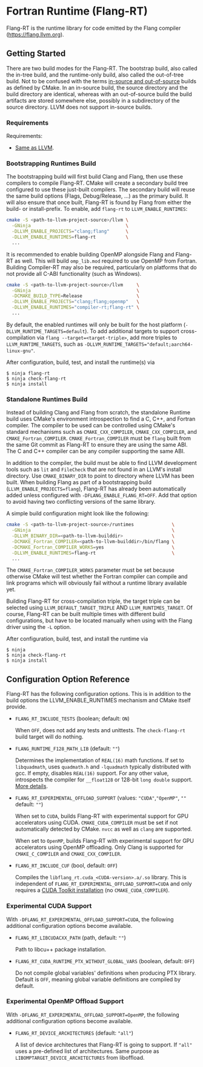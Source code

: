 <!--===- README.md

   Part of the LLVM Project, under the Apache License v2.0 with LLVM Exceptions.
   See https://llvm.org/LICENSE.txt for license information.
   SPDX-License-Identifier: Apache-2.0 WITH LLVM-exception

-->

# Fortran Runtime (Flang-RT)

Flang-RT is the runtime library for code emitted by the Flang compiler
(https://flang.llvm.org).


## Getting Started

There are two build modes for the Flang-RT. The bootstrap build, also
called the in-tree build, and the runtime-only build, also called the
out-of-tree build.
Not to be confused with the terms
[in-source and out-of-source](https://cmake.org/cmake/help/latest/manual/cmake.1.html#introduction-to-cmake-buildsystems)
builds as defined by CMake. In an in-source build, the source directory and the
build directory are identical, whereas with an out-of-source build the
build artifacts are stored somewhere else, possibly in a subdirectory of the
source directory. LLVM does not support in-source builds.


### Requirements

Requirements:
  * [Same as LLVM](https://llvm.org/docs/GettingStarted.html#requirements).


### Bootstrapping Runtimes Build

The bootstrapping build will first build Clang and Flang, then use these
compilers to compile Flang-RT. CMake will create a secondary build tree
configured to use these just-built compilers. The secondary build will reuse
the same build options (Flags, Debug/Release, ...) as the primary build.
It will also ensure that once built, Flang-RT is found by Flang from either
the build- or install-prefix. To enable, add `flang-rt` to
`LLVM_ENABLE_RUNTIMES`:

```bash
cmake -S <path-to-llvm-project-source>/llvm \
  -GNinja                                   \
  -DLLVM_ENABLE_PROJECTS="clang;flang"      \
  -DLLVM_ENABLE_RUNTIMES=flang-rt           \
  ...
```

It is recommended to enable building OpenMP alongside Flang and Flang-RT
as well. This will build `omp_lib.mod` required to use OpenMP from Fortran.
Building Compiler-RT may also be required, particularly on platforms that do
not provide all C-ABI functionality (such as Windows).

```bash
cmake -S <path-to-llvm-project-source>/llvm     \
  -GNinja                                       \
  -DCMAKE_BUILD_TYPE=Release                    \
  -DLLVM_ENABLE_PROJECTS="clang;flang;openmp"   \
  -DLLVM_ENABLE_RUNTIMES="compiler-rt;flang-rt" \
  ...
```

By default, the enabled runtimes will only be built for the host platform
(`-DLLVM_RUNTIME_TARGETS=default`). To add additional targets to support
cross-compilation via `flang --target=<target-triple>`, add more triples to
`LLVM_RUNTIME_TARGETS`, such as
`-DLLVM_RUNTIME_TARGETS="default;aarch64-linux-gnu"`.

After configuration, build, test, and install the runtime(s) via

```shell
$ ninja flang-rt
$ ninja check-flang-rt
$ ninja install
```


### Standalone Runtimes Build

Instead of building Clang and Flang from scratch, the standalone Runtime build
uses CMake's environment introspection to find a C, C++, and Fortran compiler.
The compiler to be used can be controlled using CMake's standard mechanisms such
as `CMAKE_CXX_COMPILER`, `CMAKE_CXX_COMPILER`, and `CMAKE_Fortran_COMPILER`.
`CMAKE_Fortran_COMPILER` must be `flang` built from the same Git commit as
Flang-RT to ensure they are using the same ABI. The C and C++ compiler
can be any compiler supporting the same ABI.

In addition to the compiler, the build must be able to find LLVM development
tools such as `lit` and `FileCheck` that are not found in an LLVM's install
directory. Use `CMAKE_BINARY_DIR` to point to directory where LLVM has
been built. When building Flang as part of a bootstrapping build
(`LLVM_ENABLE_PROJECTS=flang`), Flang-RT has already been automatically added
unless configured with `-DFLANG_ENABLE_FLANG_RT=OFF`. Add that option to avoid
having two conflicting versions of the same library.

A simple build configuration might look like the following:

```bash
cmake -S <path-to-llvm-project-source>/runtimes              \
  -GNinja                                                    \
  -DLLVM_BINARY_DIR=<path-to-llvm-builddir>                  \
  -DCMAKE_Fortran_COMPILER=<path-to-llvm-builddir>/bin/flang \
  -DCMAKE_Fortran_COMPILER_WORKS=yes                         \
  -DLLVM_ENABLE_RUNTIMES=flang-rt                            \
  ...
```

The `CMAKE_Fortran_COMPILER_WORKS` parameter must be set because otherwise CMake
will test whether the Fortran compiler can compile and link programs which will
obviously fail without a runtime library available yet.

Building Flang-RT for cross-compilation triple, the target triple can
be selected using `LLVM_DEFAULT_TARGET_TRIPLE` AND `LLVM_RUNTIMES_TARGET`.
Of course, Flang-RT can be built multiple times with different build
configurations, but have to be located manually when using with the Flang
driver using the `-L` option.

After configuration, build, test, and install the runtime via

```shell
$ ninja
$ ninja check-flang-rt
$ ninja install
```


## Configuration Option Reference

Flang-RT has the following configuration options. This is in
addition to the build options the LLVM_ENABLE_RUNTIMES mechanism and
CMake itself provide.

 * `FLANG_RT_INCLUDE_TESTS` (boolean; default: `ON`)

   When `OFF`, does not add any tests and unittests. The `check-flang-rt`
   build target will do nothing.

 * `FLANG_RUNTIME_F128_MATH_LIB` (default: `""`)

   Determines the implementation of `REAL(16)` math functions. If set to
   `libquadmath`, uses `quadmath.h` and `-lquadmath` typically distributed with
   gcc. If empty, disables `REAL(16)` support. For any other value, introspects
   the compiler for `__float128` or 128-bit `long double` support.
   [More details](docs/Real16MathSupport.md).

 * `FLANG_RT_EXPERIMENTAL_OFFLOAD_SUPPORT` (values: `"CUDA"`,`"OpenMP"`, `""` default: `""`)

   When set to `CUDA`, builds Flang-RT with experimental support for GPU
   accelerators using CUDA. `CMAKE_CUDA_COMPILER` must be set if not
   automatically detected by CMake. `nvcc` as well as `clang` are supported.

   When set to `OpenMP`, builds Flang-RT with experimental support for
   GPU accelerators using OpenMP offloading. Only Clang is supported for
   `CMAKE_C_COMPILER` and `CMAKE_CXX_COMPILER`.

 * `FLANG_RT_INCLUDE_CUF` (bool, default: `OFF`)

   Compiles the `libflang_rt.cuda_<CUDA-version>.a/.so` library. This is
   independent of `FLANG_RT_EXPERIMENTAL_OFFLOAD_SUPPORT=CUDA` and only
   requires a
   [CUDA Toolkit installation](https://cmake.org/cmake/help/latest/module/FindCUDAToolkit.html)
   (no `CMAKE_CUDA_COMPILER`).


### Experimental CUDA Support

With `-DFLANG_RT_EXPERIMENTAL_OFFLOAD_SUPPORT=CUDA`, the following
additional configuration options become available.

 * `FLANG_RT_LIBCUDACXX_PATH` (path, default: `""`)

   Path to libcu++ package installation.

 * `FLANG_RT_CUDA_RUNTIME_PTX_WITHOUT_GLOBAL_VARS` (boolean, default: `OFF`)

   Do not compile global variables' definitions when producing PTX library.
   Default is `OFF`, meaning global variable definitions are compiled by
   default.


### Experimental OpenMP Offload Support

With `-DFLANG_RT_EXPERIMENTAL_OFFLOAD_SUPPORT=OpenMP`, the following
additional configuration options become available.

 * `FLANG_RT_DEVICE_ARCHITECTURES` (default: `"all"`)

   A list of device architectures that Flang-RT is going to support.
   If `"all"` uses a pre-defined list of architectures. Same purpose as
   `LIBOMPTARGET_DEVICE_ARCHITECTURES` from liboffload.
